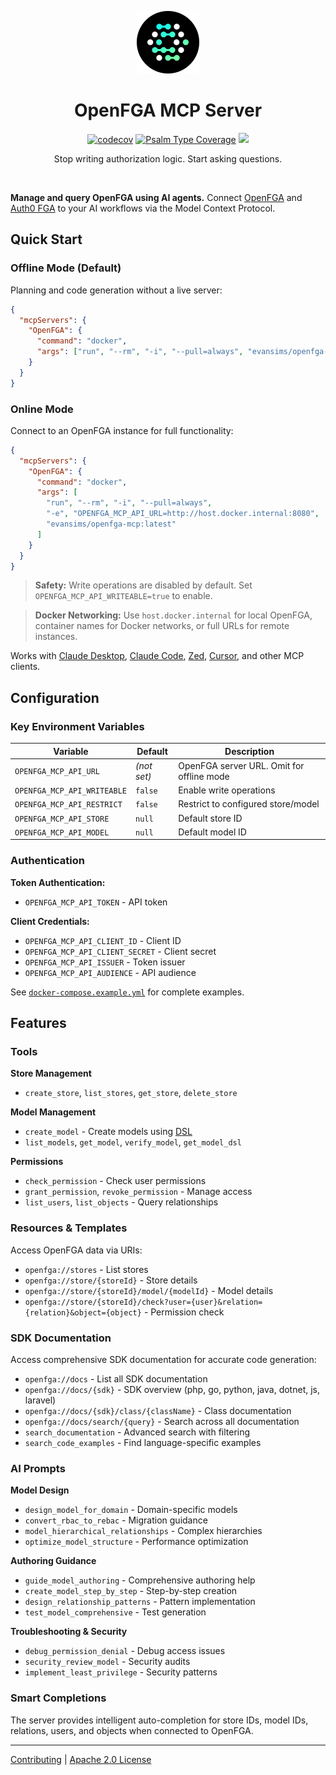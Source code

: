 <div align="center">
  <p><a href="https://openfga.dev"><img src=".github/openfga.png" width="100" /></a></p>

  <h1>OpenFGA MCP Server</h1>

  <p>
    <a href="https://codecov.io/gh/evansims/openfga-mcp" target="_blank"><img src="https://codecov.io/gh/evansims/openfga-mcp/graph/badge.svg?token=DG6KWF1EG6" alt="codecov" /></a>
    <a href="https://shepherd.dev/github/evansims/openfga-mcp" target="_blank"><img src="https://shepherd.dev/github/evansims/openfga-mcp/coverage.svg" alt="Psalm Type Coverage" /></a>
    <a href="https://www.bestpractices.dev/projects/10901"><img src="https://www.bestpractices.dev/projects/10901/badge"></a>
  </p>

  <p>Stop writing authorization logic. Start asking questions.</p>
</div>

<p><br /></p>

**Manage and query OpenFGA using AI agents.** Connect [OpenFGA](https://openfga.dev/) and [Auth0 FGA](https://auth0.com/fine-grained-authorization) to your AI workflows via the Model Context Protocol.

## Quick Start

### Offline Mode (Default)

Planning and code generation without a live server:

```json
{
  "mcpServers": {
    "OpenFGA": {
      "command": "docker",
      "args": ["run", "--rm", "-i", "--pull=always", "evansims/openfga-mcp:latest"]
    }
  }
}
```

### Online Mode

Connect to an OpenFGA instance for full functionality:

```json
{
  "mcpServers": {
    "OpenFGA": {
      "command": "docker",
      "args": [
        "run", "--rm", "-i", "--pull=always",
        "-e", "OPENFGA_MCP_API_URL=http://host.docker.internal:8080",
        "evansims/openfga-mcp:latest"
      ]
    }
  }
}
```

> **Safety:** Write operations are disabled by default. Set `OPENFGA_MCP_API_WRITEABLE=true` to enable.

> **Docker Networking:** Use `host.docker.internal` for local OpenFGA, container names for Docker networks, or full URLs for remote instances.

Works with [Claude Desktop](https://claude.ai/download), [Claude Code](https://www.anthropic.com/claude-code), [Zed](https://zed.dev), [Cursor](https://cursor.sh), and other MCP clients.

## Configuration

### Key Environment Variables

| Variable                    | Default     | Description                               |
| --------------------------- | ----------- | ----------------------------------------- |
| `OPENFGA_MCP_API_URL`       | _(not set)_ | OpenFGA server URL. Omit for offline mode |
| `OPENFGA_MCP_API_WRITEABLE` | `false`     | Enable write operations                   |
| `OPENFGA_MCP_API_RESTRICT`  | `false`     | Restrict to configured store/model        |
| `OPENFGA_MCP_API_STORE`     | `null`      | Default store ID                          |
| `OPENFGA_MCP_API_MODEL`     | `null`      | Default model ID                          |

### Authentication

**Token Authentication:**

- `OPENFGA_MCP_API_TOKEN` - API token

**Client Credentials:**

- `OPENFGA_MCP_API_CLIENT_ID` - Client ID
- `OPENFGA_MCP_API_CLIENT_SECRET` - Client secret
- `OPENFGA_MCP_API_ISSUER` - Token issuer
- `OPENFGA_MCP_API_AUDIENCE` - API audience

See [`docker-compose.example.yml`](docker-compose.example.yml) for complete examples.

## Features

### Tools

**Store Management**

- `create_store`, `list_stores`, `get_store`, `delete_store`

**Model Management**

- `create_model` - Create models using [DSL](https://openfga.dev/docs/configuration-language)
- `list_models`, `get_model`, `verify_model`, `get_model_dsl`

**Permissions**

- `check_permission` - Check user permissions
- `grant_permission`, `revoke_permission` - Manage access
- `list_users`, `list_objects` - Query relationships

### Resources & Templates

Access OpenFGA data via URIs:

- `openfga://stores` - List stores
- `openfga://store/{storeId}` - Store details
- `openfga://store/{storeId}/model/{modelId}` - Model details
- `openfga://store/{storeId}/check?user={user}&relation={relation}&object={object}` - Permission check

### SDK Documentation

Access comprehensive SDK documentation for accurate code generation:

- `openfga://docs` - List all SDK documentation
- `openfga://docs/{sdk}` - SDK overview (php, go, python, java, dotnet, js, laravel)
- `openfga://docs/{sdk}/class/{className}` - Class documentation
- `openfga://docs/search/{query}` - Search across all documentation
- `search_documentation` - Advanced search with filtering
- `search_code_examples` - Find language-specific examples

### AI Prompts

**Model Design**

- `design_model_for_domain` - Domain-specific models
- `convert_rbac_to_rebac` - Migration guidance
- `model_hierarchical_relationships` - Complex hierarchies
- `optimize_model_structure` - Performance optimization

**Authoring Guidance**

- `guide_model_authoring` - Comprehensive authoring help
- `create_model_step_by_step` - Step-by-step creation
- `design_relationship_patterns` - Pattern implementation
- `test_model_comprehensive` - Test generation

**Troubleshooting & Security**

- `debug_permission_denial` - Debug access issues
- `security_review_model` - Security audits
- `implement_least_privilege` - Security patterns

### Smart Completions

The server provides intelligent auto-completion for store IDs, model IDs, relations, users, and objects when connected to OpenFGA.

---

[Contributing](./.github/CONTRIBUTING.md) | [Apache 2.0 License](./LICENSE)
